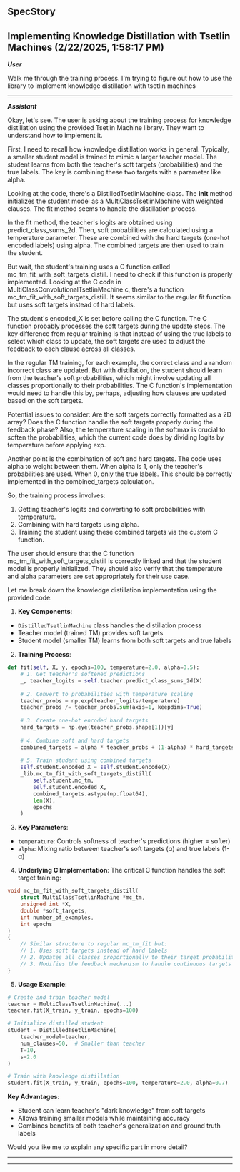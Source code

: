 ## SpecStory

## Implementing Knowledge Distillation with Tsetlin Machines (2/22/2025, 1:58:17 PM)

_**User**_

Walk me through the training process. I'm trying to figure out how to use the library to implement knowledge distillation with tsetlin machines

---

_**Assistant**_

<think>
Okay, let's see. The user is asking about the training process for knowledge distillation using the provided Tsetlin Machine library. They want to understand how to implement it. 

First, I need to recall how knowledge distillation works in general. Typically, a smaller student model is trained to mimic a larger teacher model. The student learns from both the teacher's soft targets (probabilities) and the true labels. The key is combining these two targets with a parameter like alpha.

Looking at the code, there's a DistilledTsetlinMachine class. The __init__ method initializes the student model as a MultiClassTsetlinMachine with weighted clauses. The fit method seems to handle the distillation process. 

In the fit method, the teacher's logits are obtained using predict_class_sums_2d. Then, soft probabilities are calculated using a temperature parameter. These are combined with the hard targets (one-hot encoded labels) using alpha. The combined targets are then used to train the student.

But wait, the student's training uses a C function called mc_tm_fit_with_soft_targets_distill. I need to check if this function is properly implemented. Looking at the C code in MultiClassConvolutionalTsetlinMachine.c, there's a function mc_tm_fit_with_soft_targets_distill. It seems similar to the regular fit function but uses soft targets instead of hard labels. 

The student's encoded_X is set before calling the C function. The C function probably processes the soft targets during the update steps. The key difference from regular training is that instead of using the true labels to select which class to update, the soft targets are used to adjust the feedback to each clause across all classes.

In the regular TM training, for each example, the correct class and a random incorrect class are updated. But with distillation, the student should learn from the teacher's soft probabilities, which might involve updating all classes proportionally to their probabilities. The C function's implementation would need to handle this by, perhaps, adjusting how clauses are updated based on the soft targets.

Potential issues to consider: Are the soft targets correctly formatted as a 2D array? Does the C function handle the soft targets properly during the feedback phase? Also, the temperature scaling in the softmax is crucial to soften the probabilities, which the current code does by dividing logits by temperature before applying exp.

Another point is the combination of soft and hard targets. The code uses alpha to weight between them. When alpha is 1, only the teacher's probabilities are used. When 0, only the true labels. This should be correctly implemented in the combined_targets calculation.

So, the training process involves:

1. Getting teacher's logits and converting to soft probabilities with temperature.
2. Combining with hard targets using alpha.
3. Training the student using these combined targets via the custom C function.

The user should ensure that the C function mc_tm_fit_with_soft_targets_distill is correctly linked and that the student model is properly initialized. They should also verify that the temperature and alpha parameters are set appropriately for their use case.
</think>

Let me break down the knowledge distillation implementation using the provided code:

1. **Key Components**:
- `DistilledTsetlinMachine` class handles the distillation process
- Teacher model (trained TM) provides soft targets
- Student model (smaller TM) learns from both soft targets and true labels

2. **Training Process**:
```python
def fit(self, X, y, epochs=100, temperature=2.0, alpha=0.5):
    # 1. Get teacher's softened predictions
    _, teacher_logits = self.teacher.predict_class_sums_2d(X)
    
    # 2. Convert to probabilities with temperature scaling
    teacher_probs = np.exp(teacher_logits/temperature)
    teacher_probs /= teacher_probs.sum(axis=1, keepdims=True)
    
    # 3. Create one-hot encoded hard targets
    hard_targets = np.eye(teacher_probs.shape[1])[y]
    
    # 4. Combine soft and hard targets
    combined_targets = alpha * teacher_probs + (1-alpha) * hard_targets
    
    # 5. Train student using combined targets
    self.student.encoded_X = self.student.encode(X)
    _lib.mc_tm_fit_with_soft_targets_distill(
        self.student.mc_tm,
        self.student.encoded_X,
        combined_targets.astype(np.float64),
        len(X),
        epochs
    )
```

3. **Key Parameters**:
- `temperature`: Controls softness of teacher's predictions (higher = softer)
- `alpha`: Mixing ratio between teacher's soft targets (α) and true labels (1-α)

4. **Underlying C Implementation**:
The critical C function handles the soft target training:
```c:pyTsetlinMachineParallel/MultiClassConvolutionalTsetlinMachine.c
void mc_tm_fit_with_soft_targets_distill(
    struct MultiClassTsetlinMachine *mc_tm,
    unsigned int *X,
    double *soft_targets,
    int number_of_examples,
    int epochs
)
{
    // Similar structure to regular mc_tm_fit but:
    // 1. Uses soft targets instead of hard labels
    // 2. Updates all classes proportionally to their target probabilities
    // 3. Modifies the feedback mechanism to handle continuous targets
}
```

5. **Usage Example**:
```python
# Create and train teacher model
teacher = MultiClassTsetlinMachine(...)
teacher.fit(X_train, y_train, epochs=100)

# Initialize distilled student
student = DistilledTsetlinMachine(
    teacher_model=teacher,
    num_clauses=50,  # Smaller than teacher
    T=10,
    s=2.0
)

# Train with knowledge distillation
student.fit(X_train, y_train, epochs=100, temperature=2.0, alpha=0.7)
```

**Key Advantages**:
- Student can learn teacher's "dark knowledge" from soft targets
- Allows training smaller models while maintaining accuracy
- Combines benefits of both teacher's generalization and ground truth labels

Would you like me to explain any specific part in more detail?

---



---


